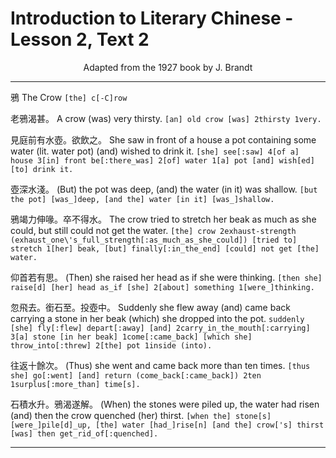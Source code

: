# Introduction to Literary Chinese - Lesson 2, Text 2

<center>Adapted from the 1927 book by J. Brandt</center>

---

鴉
The Crow
`[the] c[-C]row`

老鴉渴甚。
A crow (was) very thirsty.
`[an] old crow [was] 2thirsty 1very.`

見庭前有水壺。欲飲之。
She saw in front of a house a pot containing some water (lit. water pot) (and) wished to drink it.
`[she] see[:saw] 4[of a] house 3[in] front be[:there_was] 2[of] water 1[a] pot [and] wish[ed] [to] drink it.`

壺深水淺。
(But) the pot was deep, (and) the water (in it) was shallow.
`[but the pot] [was_]deep, [and the] water [in it] [was_]shallow.`

鴉竭力伸喙。卒不得水。
The crow tried to stretch her beak as much as she could, but still could not get the water.
`[the] crow 2exhaust-strength (exhaust_one\'s_full_strength[:as_much_as_she_could]) [tried to] stretch 1[her] beak, [but] finally[:in_the_end] [could] not get [the] water.`

仰首若有思。
(Then) she raised her head as if she were thinking.
`[then she] raise[d] [her] head as_if [she] 2[about] something 1[were_]thinking.`

忽飛去。銜石至。投壺中。
Suddenly she flew away (and) came back carrying a stone in her beak (which) she dropped into the pot.
`suddenly [she] fly[:flew] depart[:away] [and] 2carry_in_the_mouth[:carrying] 3[a] stone [in her beak] 1come[:came_back] [which she] throw_into[:threw] 2[the] pot 1inside (into).`

往返十餘次。
(Thus) she went and came back more than ten times.
`[thus she] go[:went] [and] return (come_back[:came_back]) 2ten 1surplus[:more_than] time[s].
`

石積水升。鴉渴遂解。
(When) the stones were piled up, the water had risen (and) then the crow quenched (her) thirst.
`[when the] stone[s] [were_]pile[d]_up, [the] water [had_]rise[n] [and the] crow['s] thirst [was] then get_rid_of[:quenched].`

---
